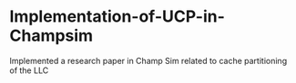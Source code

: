 # Implementation-of-UCP-in-Champsim
Implemented a research paper in Champ Sim related to cache partitioning of the LLC
